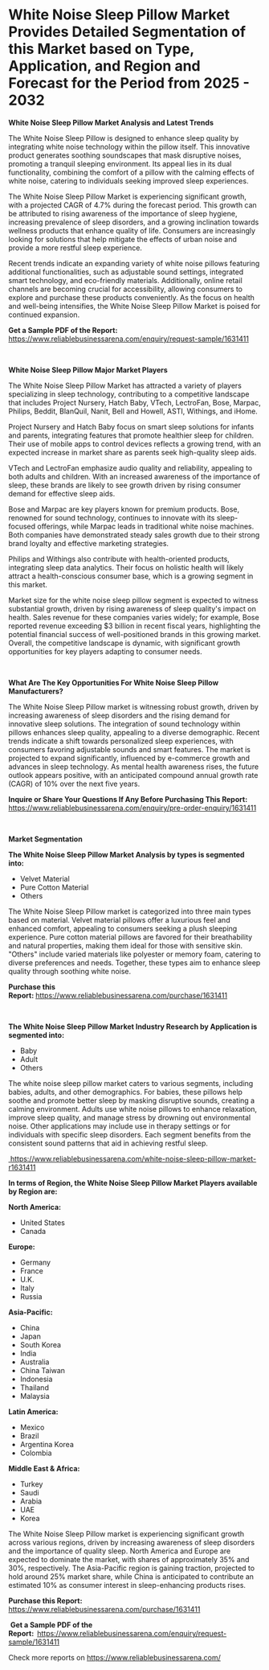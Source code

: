 <p><h1>White Noise Sleep Pillow Market Provides Detailed Segmentation of this Market based on Type, Application, and Region and Forecast for the Period from 2025 - 2032</h1></p><p><strong>White Noise Sleep Pillow Market Analysis and Latest Trends</strong></p>
<p><p>The White Noise Sleep Pillow is designed to enhance sleep quality by integrating white noise technology within the pillow itself. This innovative product generates soothing soundscapes that mask disruptive noises, promoting a tranquil sleeping environment. Its appeal lies in its dual functionality, combining the comfort of a pillow with the calming effects of white noise, catering to individuals seeking improved sleep experiences.</p><p>The White Noise Sleep Pillow Market is experiencing significant growth, with a projected CAGR of 4.7% during the forecast period. This growth can be attributed to rising awareness of the importance of sleep hygiene, increasing prevalence of sleep disorders, and a growing inclination towards wellness products that enhance quality of life. Consumers are increasingly looking for solutions that help mitigate the effects of urban noise and provide a more restful sleep experience.</p><p>Recent trends indicate an expanding variety of white noise pillows featuring additional functionalities, such as adjustable sound settings, integrated smart technology, and eco-friendly materials. Additionally, online retail channels are becoming crucial for accessibility, allowing consumers to explore and purchase these products conveniently. As the focus on health and well-being intensifies, the White Noise Sleep Pillow Market is poised for continued expansion.</p></p>
<p><strong>Get a Sample PDF of the Report:&nbsp;</strong> <a href="https://www.reliablebusinessarena.com/enquiry/request-sample/1631411?utm_campaign=3272&utm_medium=2&utm_source=Github&utm_content=ia&utm_term=05042025&utm_id=white-noise-sleep-pillow">https://www.reliablebusinessarena.com/enquiry/request-sample/1631411</a></p>
<p>&nbsp;</p>
<p><strong>White Noise Sleep Pillow Major Market Players</strong></p>
<p><p>The White Noise Sleep Pillow Market has attracted a variety of players specializing in sleep technology, contributing to a competitive landscape that includes Project Nursery, Hatch Baby, VTech, LectroFan, Bose, Marpac, Philips, Beddit, BlanQuil, Nanit, Bell and Howell, ASTI, Withings, and iHome. </p><p>Project Nursery and Hatch Baby focus on smart sleep solutions for infants and parents, integrating features that promote healthier sleep for children. Their use of mobile apps to control devices reflects a growing trend, with an expected increase in market share as parents seek high-quality sleep aids.</p><p>VTech and LectroFan emphasize audio quality and reliability, appealing to both adults and children. With an increased awareness of the importance of sleep, these brands are likely to see growth driven by rising consumer demand for effective sleep aids. </p><p>Bose and Marpac are key players known for premium products. Bose, renowned for sound technology, continues to innovate with its sleep-focused offerings, while Marpac leads in traditional white noise machines. Both companies have demonstrated steady sales growth due to their strong brand loyalty and effective marketing strategies.</p><p>Philips and Withings also contribute with health-oriented products, integrating sleep data analytics. Their focus on holistic health will likely attract a health-conscious consumer base, which is a growing segment in this market.</p><p>Market size for the white noise sleep pillow segment is expected to witness substantial growth, driven by rising awareness of sleep quality's impact on health. Sales revenue for these companies varies widely; for example, Bose reported revenue exceeding $3 billion in recent fiscal years, highlighting the potential financial success of well-positioned brands in this growing market. Overall, the competitive landscape is dynamic, with significant growth opportunities for key players adapting to consumer needs.</p></p>
<p>&nbsp;</p>
<p><strong>What Are The Key Opportunities For White Noise Sleep Pillow Manufacturers?</strong></p>
<p><p>The White Noise Sleep Pillow market is witnessing robust growth, driven by increasing awareness of sleep disorders and the rising demand for innovative sleep solutions. The integration of sound technology within pillows enhances sleep quality, appealing to a diverse demographic. Recent trends indicate a shift towards personalized sleep experiences, with consumers favoring adjustable sounds and smart features. The market is projected to expand significantly, influenced by e-commerce growth and advances in sleep technology. As mental health awareness rises, the future outlook appears positive, with an anticipated compound annual growth rate (CAGR) of 10% over the next five years.</p></p>
<p><strong>Inquire or Share Your Questions If Any Before Purchasing This Report:</strong> <a href="https://www.reliablebusinessarena.com/enquiry/pre-order-enquiry/1631411?utm_campaign=3272&utm_medium=2&utm_source=Github&utm_content=ia&utm_term=05042025&utm_id=white-noise-sleep-pillow">https://www.reliablebusinessarena.com/enquiry/pre-order-enquiry/1631411</a></p>
<p>&nbsp;</p>
<p><strong>Market Segmentation</strong></p>
<p><strong>The White Noise Sleep Pillow Market Analysis by types is segmented into:</strong></p>
<p><ul><li>Velvet Material</li><li>Pure Cotton Material</li><li>Others</li></ul></p>
<p><p>The White Noise Sleep Pillow market is categorized into three main types based on material. Velvet material pillows offer a luxurious feel and enhanced comfort, appealing to consumers seeking a plush sleeping experience. Pure cotton material pillows are favored for their breathability and natural properties, making them ideal for those with sensitive skin. "Others" include varied materials like polyester or memory foam, catering to diverse preferences and needs. Together, these types aim to enhance sleep quality through soothing white noise.</p></p>
<p><strong>Purchase this Report:&nbsp;</strong><a href="https://www.reliablebusinessarena.com/purchase/1631411?utm_campaign=3272&utm_medium=2&utm_source=Github&utm_content=ia&utm_term=05042025&utm_id=white-noise-sleep-pillow">https://www.reliablebusinessarena.com/purchase/1631411</a></p>
<p>&nbsp;</p>
<p><strong>The White Noise Sleep Pillow Market Industry Research by Application is segmented into:</strong></p>
<p><ul><li>Baby</li><li>Adult</li><li>Others</li></ul></p>
<p><p>The white noise sleep pillow market caters to various segments, including babies, adults, and other demographics. For babies, these pillows help soothe and promote better sleep by masking disruptive sounds, creating a calming environment. Adults use white noise pillows to enhance relaxation, improve sleep quality, and manage stress by drowning out environmental noise. Other applications may include use in therapy settings or for individuals with specific sleep disorders. Each segment benefits from the consistent sound patterns that aid in achieving restful sleep.</p></p>
<p><a href="https://www.reliablebusinessarena.com/white-noise-sleep-pillow-market-r1631411?utm_campaign=3272&utm_medium=2&utm_source=Github&utm_content=ia&utm_term=05042025&utm_id=white-noise-sleep-pillow">&nbsp;https://www.reliablebusinessarena.com/white-noise-sleep-pillow-market-r1631411</a></p>
<p><strong>In terms of Region, the White Noise Sleep Pillow Market Players available by Region are:</strong></p>
<p>
    <p> <strong> North America: </strong>
        <ul>
            <li>United States</li>
            <li>Canada</li>
        </ul>
        </p> 
    <p> <strong> Europe: </strong>
        <ul>
            <li>Germany</li>
            <li>France</li>
            <li>U.K.</li>
            <li>Italy</li>
            <li>Russia</li>
        </ul>
        </p> 
    <p> <strong> Asia-Pacific: </strong>
        <ul>
            <li>China</li>
            <li>Japan</li>
            <li>South Korea</li>
            <li>India</li>
            <li>Australia</li>
            <li>China Taiwan</li>
            <li>Indonesia</li>
            <li>Thailand</li>
            <li>Malaysia</li>
        </ul>
        </p> 
    <p> <strong> Latin America: </strong>
        <ul>
            <li>Mexico</li>
            <li>Brazil</li>
            <li>Argentina Korea</li>
            <li>Colombia</li>
        </ul>
        </p> 
    <p> <strong> Middle East & Africa: </strong>
        <ul>
            <li>Turkey</li>
            <li>Saudi</li>
            <li>Arabia</li>
            <li>UAE</li>
            <li>Korea</li>
        </ul>
    </p>
    </p>
<p><p>The White Noise Sleep Pillow market is experiencing significant growth across various regions, driven by increasing awareness of sleep disorders and the importance of quality sleep. North America and Europe are expected to dominate the market, with shares of approximately 35% and 30%, respectively. The Asia-Pacific region is gaining traction, projected to hold around 25% market share, while China is anticipated to contribute an estimated 10% as consumer interest in sleep-enhancing products rises.</p></p>
<p><strong>Purchase this Report: </strong><a href="https://www.reliablebusinessarena.com/purchase/1631411?utm_campaign=3272&utm_medium=2&utm_source=Github&utm_content=ia&utm_term=05042025&utm_id=white-noise-sleep-pillow">https://www.reliablebusinessarena.com/purchase/1631411</a></p>
<p>&nbsp;<strong>Get a Sample PDF of the Report:&nbsp;&nbsp;</strong><a href="https://www.reliablebusinessarena.com/enquiry/request-sample/1631411?utm_campaign=3272&utm_medium=2&utm_source=Github&utm_content=ia&utm_term=05042025&utm_id=white-noise-sleep-pillow">https://www.reliablebusinessarena.com/enquiry/request-sample/1631411</a></p>
<p><strong></strong></p>
<p>Check more reports on <a href="https://www.reliablebusinessarena.com/?utm_campaign=3272&utm_medium=2&utm_source=Github&utm_content=ia&utm_term=05042025&utm_id=white-noise-sleep-pillow">https://www.reliablebusinessarena.com/</a></p>